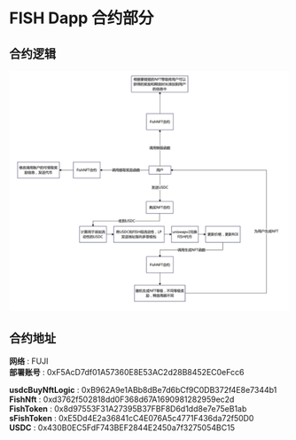 # FISH Dapp 合约部分

## 合约逻辑

![显示失败](img/iShot_2023-09-13_10.07.11.png)

## 合约地址

**网络** : FUJI \
**部署账号** : 0xF5AcD7df01A57360E8E53AC2d28B8452EC0eFcc6

**usdcBuyNftLogic** : 0xB962A9e1ABb8dBe7d6bCf9C0DB372f4E8e7344b1 \
**FishNft** : 0xd3762f502818dd0F368d67A1690981282959ec2d \
**FishToken** : 0x8d97553F31A27395B37FBF8D6d1dd8e7e75eB1ab \
**sFishToken** : 0xE5Dd4E2a36841cC4E076A5c4771F436da72f50D0 \
**USDC** : 0x430B0EC5FdF743BEF2844E2450a7f3275054BC15
